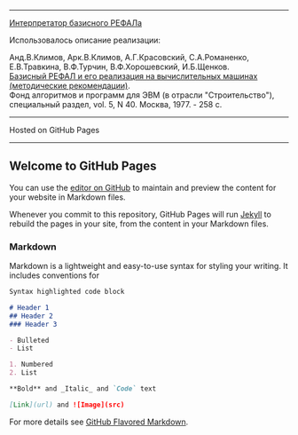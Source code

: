 <hr>
<a href="REFAL.html">Интерпретатор базисного РЕФАЛа</a>

Использовалось описание реализации:

Анд.В.Климов, Арк.В.Климов, А.Г.Красовский, С.А.Романенко, Е.В.Травкина,
В.Ф.Турчин, В.Ф.Хорошевский, И.Б.Щенков.<br>
<a href="http://pat.keldysh.ru/~roman/doc/1977___Bazisnyj_Refal_i_ego_realizaciya_na_vychislitel'nyx_mashinax__CNIPIASS.pdf">Базисный РЕФАЛ и его реализация
на вычислительных машинах (методические рекомендации)</a>.<br> Фонд алгоритмов и
программ для ЭВМ (в отрасли "Строительство"), специальный раздел, vol. 5,
N 40. Москва, 1977. - 258 с.

<hr>

Hosted on GitHub Pages

<hr>

## Welcome to GitHub Pages

You can use the [editor on GitHub](https://github.com/ponyatov/js/edit/master/README.md) to maintain and preview the content for your website in Markdown files.

Whenever you commit to this repository, GitHub Pages will run [Jekyll](https://jekyllrb.com/) to rebuild the pages in your site, from the content in your Markdown files.

### Markdown

Markdown is a lightweight and easy-to-use syntax for styling your writing. It includes conventions for

```markdown
Syntax highlighted code block

# Header 1
## Header 2
### Header 3

- Bulleted
- List

1. Numbered
2. List

**Bold** and _Italic_ and `Code` text

[Link](url) and ![Image](src)
```

For more details see [GitHub Flavored Markdown](https://guides.github.com/features/mastering-markdown/).
